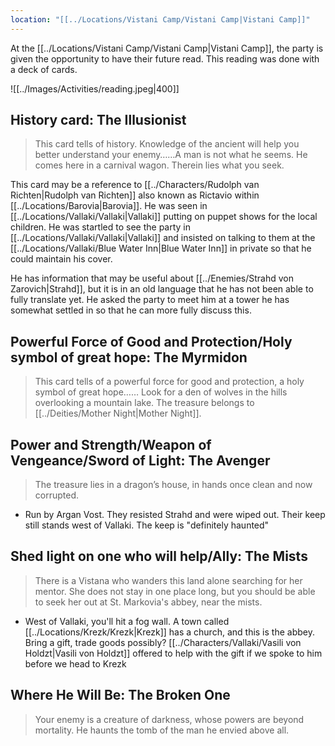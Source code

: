```yaml
---
location: "[[../Locations/Vistani Camp/Vistani Camp|Vistani Camp]]"
---
```


At the [[../Locations/Vistani Camp/Vistani Camp|Vistani Camp]], the party is given the opportunity to have their future read. This reading was done with a deck of cards.

![[../Images/Activities/reading.jpeg|400]]

## History card: The Illusionist
> This card tells of history. Knowledge of the ancient will help you better understand your enemy……A man is not what he seems. He comes here in a carnival wagon. Therein lies what you seek.

This card may be a reference to [[../Characters/Rudolph van Richten|Rudolph van Richten]] also known as Rictavio within [[../Locations/Barovia|Barovia]]. He was seen in [[../Locations/Vallaki/Vallaki|Vallaki]] putting on puppet shows for the local children. He was startled to see the party in [[../Locations/Vallaki/Vallaki|Vallaki]] and insisted on talking to them at the [[../Locations/Vallaki/Blue Water Inn|Blue Water Inn]] in private so that he could maintain his cover.

He has information that may be useful about [[../Enemies/Strahd von Zarovich|Strahd]], but it is in an old language that he has not been able to fully translate yet. He asked the party to meet him at a tower he has somewhat settled in so that he can more fully discuss this.

## Powerful Force of Good and Protection/Holy symbol of great hope: The Myrmidon
> This card tells of a powerful force for good and protection, a holy symbol of great hope…… Look for a den of wolves in the hills overlooking  a mountain lake. The treasure belongs to [[../Deities/Mother Night|Mother Night]].

## Power and Strength/Weapon of Vengeance/Sword of Light: The Avenger
> The treasure lies in a dragon’s house, in hands once clean and now corrupted.

- Run by Argan Vost. They resisted Strahd and were wiped out. Their keep still stands west of Vallaki. The keep is "definitely haunted"

## Shed light on one who will help/Ally: The Mists
> There is a Vistana who wanders this land alone searching for her mentor. She does not stay in one place long, but you should be able to seek her out at St. Markovia's abbey, near the mists.

* West of Vallaki, you'll hit a fog wall. A town called [[../Locations/Krezk/Krezk|Krezk]] has a church, and this is the abbey. Bring a gift, trade goods possibly? [[../Characters/Vallaki/Vasili von Holdzt|Vasili von Holdzt]] offered to help with the gift if we spoke to him before we head to Krezk

## Where He Will Be: The Broken One
> Your enemy is a creature of darkness, whose powers are beyond mortality. He haunts the tomb of the man he envied above all.